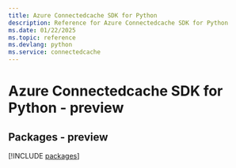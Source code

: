 ```yaml
---
title: Azure Connectedcache SDK for Python
description: Reference for Azure Connectedcache SDK for Python
ms.date: 01/22/2025
ms.topic: reference
ms.devlang: python
ms.service: connectedcache
---
```

# Azure Connectedcache SDK for Python - preview
## Packages - preview
[!INCLUDE [packages](connectedcache-index.md)]